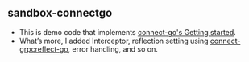 ## sandbox-connectgo
- This is demo code that implements [connect-go's Getting started](https://connect.build/docs/go/getting-started).
- What’s more, I added Interceptor, reflection setting using [connect-grpcreflect-go](https://github.com/bufbuild/connect-grpcreflect-go), error handling, and so on.
